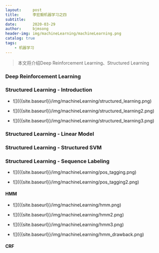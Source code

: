 ```yaml
---
layout:     post
title:      李宏毅机器学习之四
subtitle:   
date:       2020-03-29
author:     bjmsong
header-img: img/machineLearning/machineLearning.png
catalog: true
tags:
    - 机器学习
---
```


> 本文将介绍Deep Reinforcement Learning、Structured Learning



### Deep Reinforcement Learning



### Structured Learning - Introduction

<ul> 
<li markdown="1">
![]({{site.baseurl}}/img/machineLearning/structured_learning.png) 
</li> 
</ul> 

<ul> 
<li markdown="1">
![]({{site.baseurl}}/img/machineLearning/structured_learning2.png) 
</li> 
</ul> 

<ul> 
<li markdown="1">
![]({{site.baseurl}}/img/machineLearning/structured_learning3.png) 
</li> 
</ul> 



### Structured Learning - Linear Model

### Structured Learning - Structured SVM





### Structured Learning - Sequence Labeling

<ul> 
<li markdown="1">
![]({{site.baseurl}}/img/machineLearning/pos_tagging.png) 
</li> 
</ul> 

<ul> 
<li markdown="1">
![]({{site.baseurl}}/img/machineLearning/pos_tagging2.png) 
</li> 
</ul> 



#### HMM

<ul> 
<li markdown="1">
![]({{site.baseurl}}/img/machineLearning/hmm.png) 
</li> 
</ul> 

<ul> 
<li markdown="1">
![]({{site.baseurl}}/img/machineLearning/hmm2.png) 
</li> 
</ul> 

<ul> 
<li markdown="1">
![]({{site.baseurl}}/img/machineLearning/hmm3.png) 
</li> 
</ul> 

<ul> 
<li markdown="1">
![]({{site.baseurl}}/img/machineLearning/hmm_drawback.png) 
</li> 
</ul> 



#### CRF



